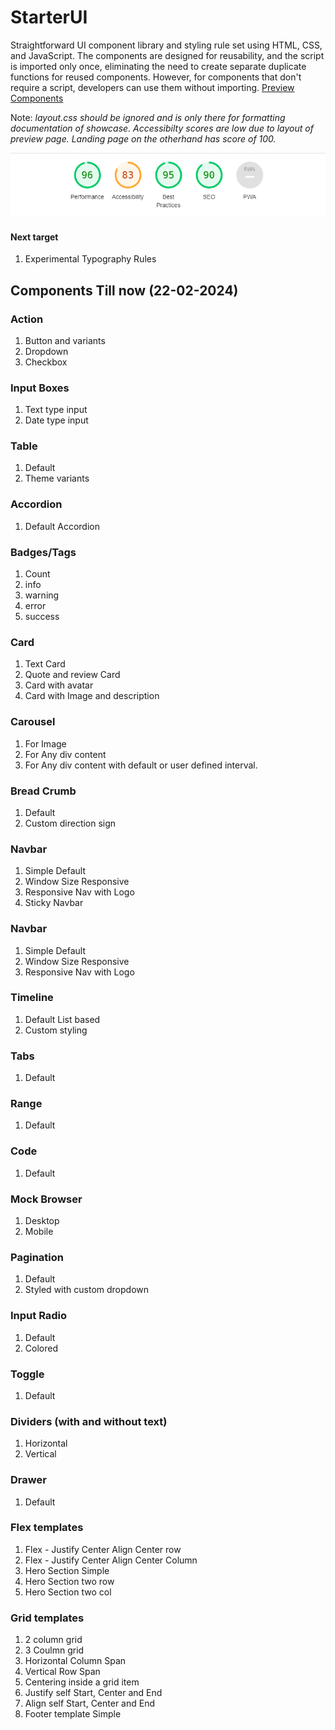 # StarterUI
Straightforward UI component library and styling rule set using HTML, CSS, and JavaScript. The components are designed for reusability, and the script is imported only once, eliminating the need to create separate duplicate functions for reused components. However, for components that don't require a script, developers can use them without importing.
[Preview Components](https://sharishth.github.io/starterui/) 

Note: _layout.css should be ignored and is only there for formatting documentation of showcase. Accessibilty scores are low due to layout of preview page. Landing page on the otherhand has score of 100._

![Chrome Lighthouse score](lighthousescore.png)

#### Next target 
  1. Experimental Typography Rules

## Components Till now (22-02-2024)
### Action
  1. Button and variants
  2. Dropdown
  3. Checkbox
### Input Boxes
  1. Text type input
  2. Date type input

### Table
  1. Default
  2. Theme variants

### Accordion
  1. Default Accordion

### Badges/Tags
  1. Count
  2. info
  3. warning
  4. error
  5. success

### Card
  1. Text Card
  2. Quote and review Card
  3. Card with avatar
  4. Card with Image and description

### Carousel
  1. For Image
  2. For Any div content
  3. For Any div content with default or user defined interval.

### Bread Crumb
  1. Default
  2. Custom direction sign

### Navbar
  1. Simple Default
  2. Window Size Responsive
  3. Responsive Nav with Logo
  4. Sticky Navbar

### Navbar
  1. Simple Default
  2. Window Size Responsive
  3. Responsive Nav with Logo

### Timeline
  1. Default List based
  2. Custom styling

### Tabs
  1. Default

### Range
  1. Default

### Code
  1. Default

### Mock Browser
  1. Desktop
  2. Mobile

### Pagination
  1. Default
  2. Styled with custom dropdown

### Input Radio
  1. Default
  2. Colored

### Toggle
  1. Default

### Dividers (with and without text)
  1. Horizontal
  2. Vertical

### Drawer
  1. Default

### Flex templates
  1. Flex - Justify Center Align Center row
  2. Flex - Justify Center Align Center Column
  3. Hero Section Simple
  4. Hero Section two row
  5. Hero Section two col

### Grid templates
  1. 2 column grid
  2. 3 Coulmn grid
  3. Horizontal Column Span
  4. Vertical Row Span
  5. Centering inside a grid item
  6. Justify self Start, Center and End
  7. Align self Start, Center and End
  8. Footer template Simple
